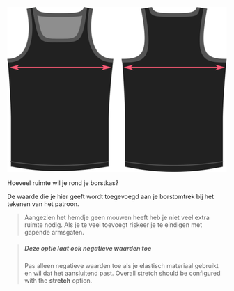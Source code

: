 ![De optie voor overwijdte aan de borst bij Aaron](./chestease.svg)

Hoeveel ruimte wil je rond je borstkas?

De waarde die je hier geeft wordt toegevoegd aan je borstomtrek bij het tekenen van het patroon.

> Aangezien het hemdje geen mouwen heeft heb je niet veel extra ruimte nodig. Als je te veel toevoegt riskeer je te eindigen met gapende armsgaten.

> ##### Deze optie laat ook negatieve waarden toe
> 
> Pas alleen negatieve waarden toe als je elastisch materiaal gebruikt en wil dat het aansluitend past. Overall stretch should be configured with the **stretch** option.
